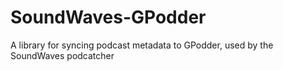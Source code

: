 # SoundWaves-GPodder
A library for syncing podcast metadata to GPodder, used by the SoundWaves podcatcher
